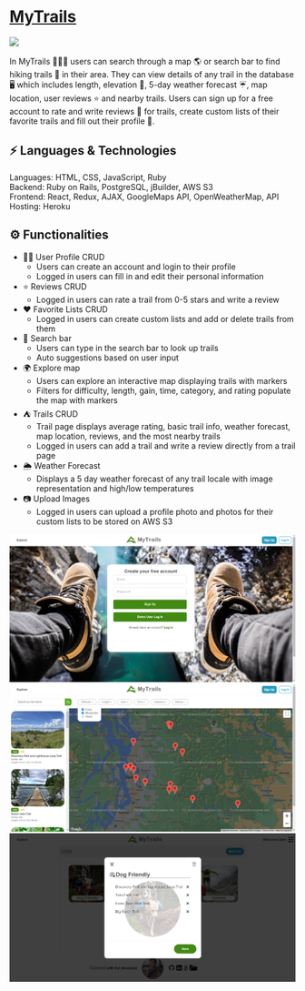 # [MyTrails](https://hike-my-trails.herokuapp.com)

<img src="MyTrails/Home.png" />

In MyTrails 🌳🏃‍♂️ users can search through a map 🌎 or search bar to find hiking trails 🌄 in their area. They can view details of any trail in the database 🖥 which includes length, elevation 📐, 5-day weather forecast ☔, map location, user reviews ⭐ and nearby trails. Users can sign up for a free account to rate and write reviews 📝 for trails, create custom lists of their favorite trails and fill out their profile 🙌.

## ⚡ Languages & Technologies
Languages: HTML, CSS, JavaScript, Ruby
<br/>
Backend: Ruby on Rails, PostgreSQL, jBuilder, AWS S3
<br/>
Frontend: React, Redux, AJAX, GoogleMaps API, OpenWeatherMap, API
<br/>
Hosting: Heroku

## ⚙️ Functionalities
- 👨‍🦱 User Profile CRUD
    - Users can create an account and login to their profile
    - Logged in users can fill in and edit their personal information
- ⭐ Reviews CRUD
    - Logged in users can rate a trail from 0-5 stars and write a review
- ❤️ Favorite Lists CRUD
    - Logged in users can create custom lists and add or delete trails from them
- 🔎 Search bar
    - Users can type in the search bar to look up trails
    - Auto suggestions based on user input
- 🌍 Explore map
    - Users can explore an interactive map displaying trails with markers
    - Filters for difficulty, length, gain, time, category, and rating populate the map with markers
- ⛺ Trails CRUD
    - Trail page displays average rating, basic trail info, weather forecast, map location, reviews, and the most nearby trails
    - Logged in users can add a trail and write a review directly from a trail page
- 🌦 Weather Forecast
    - Displays a 5 day weather forecast of any trail locale with image representation and high/low temperatures
- 📷 Upload Images
    - Logged in users can upload a profile photo and photos for their custom lists to be stored on AWS S3

<img src="MyTrails/SignUp.png" />
<img src="MyTrails/Explore.png" />
<img src="MyTrails/ListDetails.png" />
